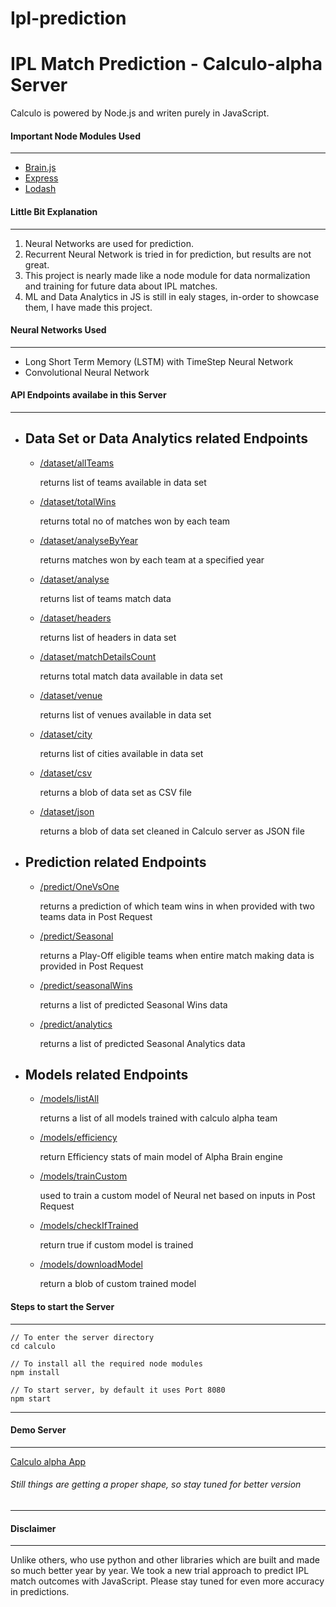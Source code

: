 # Ipl-prediction
IPL Match Prediction - Calculo-alpha Server
===========================

Calculo is powered by Node.js and writen purely in JavaScript.


#### Important Node Modules Used
--------------------------------
+ [Brain.js](https://www.npmjs.com/package/brain.js)
+ [Express](https://www.npmjs.com/package/express)
+ [Lodash](https://www.npmjs.com/package/lodash)

#### Little Bit Explanation
---------------------------
1. Neural Networks are used for prediction.
2. Recurrent Neural Network is tried in for prediction, but results are not great.
3. This project is nearly made like a node module for data normalization and training for future data about IPL matches.
4. ML and Data Analytics in JS is still in ealy stages, in-order to showcase them, I have made this project.

#### Neural Networks Used
-------------------------

+ Long Short Term Memory (LSTM) with TimeStep Neural Network
+ Convolutional Neural Network

#### API Endpoints availabe in this Server
---------------

+ Data Set or Data Analytics related Endpoints
  ----------
    + [/dataset/allTeams](https://calculo-alpha.herokuapp.com/dataset/allTeams) 
      
       returns list of teams available in data set

    + [/dataset/totalWins](https://calculo-alpha.herokuapp.com/dataset/totalWins)
     
       returns total no of matches won by each team
       
    + [/dataset/analyseByYear](https://calculo-alpha.herokuapp.com/dataset/analyseByYear)
  
       returns matches won by each team at a specified year
       
    + [/dataset/analyse](https://calculo-alpha.herokuapp.com/dataset/analyse)

       returns list of teams match data

    + [/dataset/headers](https://calculo-alpha.herokuapp.com/dataset/headers)
     
       returns list of headers in data set
       
    + [/dataset/matchDetailsCount](https://calculo-alpha.herokuapp.com/dataset/matchDetailsCount)
  
       returns total match data available in data set 
       
    + [/dataset/venue](https://calculo-alpha.herokuapp.com/dataset/venue)

       returns list of venues available in data set
       
    + [/dataset/city](https://calculo-alpha.herokuapp.com/dataset/city)

       returns list of cities available in data set
       
    + [/dataset/csv](https://calculo-alpha.herokuapp.com/dataset/csv)

       returns a blob of data set as CSV file
       
    + [/dataset/json](https://calculo-alpha.herokuapp.com/dataset/json)
  
       returns a blob of data set cleaned in Calculo server as JSON file

+ Prediction related Endpoints
    ------------

    + [/predict/OneVsOne](https://calculo-alpha.herokuapp.com/predict/OneVsOne)

        returns a prediction of which team wins in when provided with two teams data in Post Request

    + [/predict/Seasonal](https://calculo-alpha.herokuapp.com/predict/Seasonal)

        returns a Play-Off eligible teams when entire match making data is provided in Post Request

    + [/predict/seasonalWins](https://calculo-alpha.herokuapp.com/predict/seasonalWins)

        returns a list of predicted Seasonal Wins data

    + [/predict/analytics](https://calculo-alpha.herokuapp.com/predict/analytics)

        returns a list of predicted Seasonal Analytics data

+ Models related Endpoints
    ----
    + [/models/listAll](https://calculo-alpha.herokuapp.com/models/listAll)

        returns a list of all models trained with calculo alpha team

    + [/models/efficiency](https://calculo-alpha.herokuapp.com/models/efficiency)

        return Efficiency stats of main model of Alpha Brain engine

    + [/models/trainCustom](https://calculo-alpha.herokuapp.com/models/trainCustom)   

        used to train a custom model of Neural net based on inputs in Post Request

    + [/models/checkIfTrained](https://calculo-alpha.herokuapp.com/models/checkIfTrained)

        return true if custom model is trained 

    + [/models/downloadModel](https://calculo-alpha.herokuapp.com/models/downloadModel)

        return a blob of custom trained model

#### Steps to start the Server
------------------------------

```
// To enter the server directory
cd calculo

// To install all the required node modules
npm install

// To start server, by default it uses Port 8080
npm start
```

----------------
#### Demo Server
----------------
[Calculo alpha App](https://calculo-alpha.herokuapp.com)

###### Still things are getting a proper shape, so stay tuned for better version

----------------

#### Disclaimer
----------------
Unlike others, who use python and other libraries which are built and made so much better year by year. We took a new trial approach to predict IPL match outcomes with JavaScript. Please stay tuned for even more accuracy in predictions.
